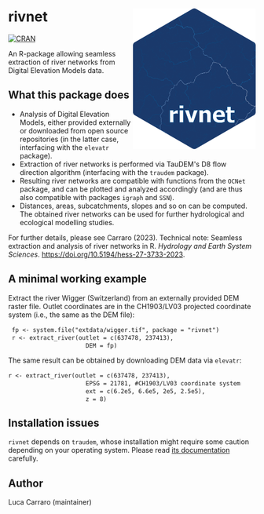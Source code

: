 # rivnet <img align="right" width="250" src="man/figures/logo.png">

<!-- badges: start -->
[![CRAN](http://www.r-pkg.org/badges/version/rivnet)](http://CRAN.R-project.org/package=rivnet)
<!-- badges: end -->

An R-package allowing seamless extraction of river networks from Digital Elevation Models data.

## What this package does 

- Analysis of Digital Elevation Models, either provided externally or downloaded from open source repositories (in the latter case, interfacing with the `elevatr` package). 
- Extraction of river networks is performed via TauDEM's D8 flow direction algorithm (interfacing with the `traudem` package). 
- Resulting river networks are compatible with functions from the `OCNet` package, and can be plotted and analyzed accordingly (and are thus also compatible with packages `igraph` and `SSN`). 
- Distances, areas, subcatchments, slopes and so on can be computed. The obtained river networks can be used for further hydrological and ecological modelling studies.

For further details, please see Carraro (2023). Technical note: Seamless extraction and analysis of river networks in R. *Hydrology and Earth System Sciences*. https://doi.org/10.5194/hess-27-3733-2023.

## A minimal working example

Extract the river Wigger (Switzerland) from an externally provided DEM raster file. Outlet coordinates are in the CH1903/LV03 projected coordinate system (i.e., the same as the DEM file):

```
 fp <- system.file("extdata/wigger.tif", package = "rivnet")
 r <- extract_river(outlet = c(637478, 237413),
	                  DEM = fp)
````

The same result can be obtained by downloading DEM data via `elevatr`:

```
r <- extract_river(outlet = c(637478, 237413),
	                  EPSG = 21781, #CH1903/LV03 coordinate system
	                  ext = c(6.2e5, 6.6e5, 2e5, 2.5e5),
	                  z = 8)

````

## Installation issues

`rivnet` depends on `traudem`, whose installation might require some caution depending on your operating system. Please read [its documentation](https://lucarraro.github.io/traudem/) carefully.

## Author

Luca Carraro (maintainer)
